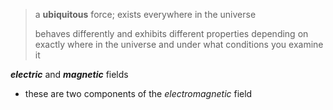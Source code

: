 > a **ubiquitous** force; exists everywhere in the universe
>
>behaves differently and exhibits different properties depending on exactly where in the universe and under what conditions you examine it

***electric*** and ***magnetic*** fields
- these are two components of the *electromagnetic* field
